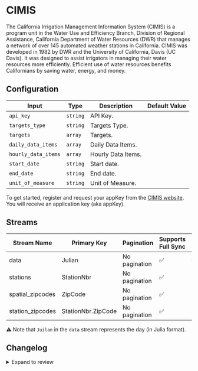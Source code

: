 # CIMIS
The California Irrigation Management Information System (CIMIS) is a program unit in the Water Use and Efficiency Branch, Division of Regional Assistance, California Department of Water Resources (DWR) that manages a network of over 145 automated weather stations in California. CIMIS was developed in 1982 by DWR and the University of California, Davis (UC Davis). It was designed to assist irrigators in managing their water resources more efficiently. Efficient use of water resources benefits Californians by saving water, energy, and money.

## Configuration

| Input | Type | Description | Default Value |
|-------|------|-------------|---------------|
| `api_key` | `string` | API Key.  |  |
| `targets_type` | `string` | Targets Type.  |  |
| `targets` | `array` | Targets.  |  |
| `daily_data_items` | `array` | Daily Data Items.  |  |
| `hourly_data_items` | `array` | Hourly Data Items.  |  |
| `start_date` | `string` | Start date.  |  |
| `end_date` | `string` | End date.  |  |
| `unit_of_measure` | `string` | Unit of Measure.  |  |

To get started, register and request your appKey from the [CIMIS website](https://wwwcimis.water.ca.gov/). You will receive an application key (aka appKey).

## Streams
| Stream Name | Primary Key | Pagination | Supports Full Sync | Supports Incremental |
|-------------|-------------|------------|---------------------|----------------------|
| data | Julian | No pagination | ✅ |  ✅  |
| stations | StationNbr | No pagination | ✅ |  ❌  |
| spatial_zipcodes | ZipCode | No pagination | ✅ |  ❌  |
| station_zipcodes | StationNbr.ZipCode | No pagination | ✅ |  ❌  |

⚠️ Note that `Juilan` in the `data` stream represents the day (in Julia format).

## Changelog

<details>
  <summary>Expand to review</summary>

| Version | Date | Pull Request | Subject |
|---------|------|--------------|---------|
| 0.0.35 | 2025-08-09 | [64774](https://github.com/airbytehq/airbyte/pull/64774) | Update dependencies |
| 0.0.34 | 2025-08-02 | [64353](https://github.com/airbytehq/airbyte/pull/64353) | Update dependencies |
| 0.0.33 | 2025-07-26 | [64010](https://github.com/airbytehq/airbyte/pull/64010) | Update dependencies |
| 0.0.32 | 2025-07-19 | [63594](https://github.com/airbytehq/airbyte/pull/63594) | Update dependencies |
| 0.0.31 | 2025-07-12 | [63004](https://github.com/airbytehq/airbyte/pull/63004) | Update dependencies |
| 0.0.30 | 2025-07-05 | [62774](https://github.com/airbytehq/airbyte/pull/62774) | Update dependencies |
| 0.0.29 | 2025-06-28 | [62421](https://github.com/airbytehq/airbyte/pull/62421) | Update dependencies |
| 0.0.28 | 2025-06-22 | [62004](https://github.com/airbytehq/airbyte/pull/62004) | Update dependencies |
| 0.0.27 | 2025-06-14 | [61200](https://github.com/airbytehq/airbyte/pull/61200) | Update dependencies |
| 0.0.26 | 2025-05-24 | [60357](https://github.com/airbytehq/airbyte/pull/60357) | Update dependencies |
| 0.0.25 | 2025-05-10 | [60044](https://github.com/airbytehq/airbyte/pull/60044) | Update dependencies |
| 0.0.24 | 2025-05-03 | [59427](https://github.com/airbytehq/airbyte/pull/59427) | Update dependencies |
| 0.0.23 | 2025-04-26 | [58898](https://github.com/airbytehq/airbyte/pull/58898) | Update dependencies |
| 0.0.22 | 2025-04-19 | [58348](https://github.com/airbytehq/airbyte/pull/58348) | Update dependencies |
| 0.0.21 | 2025-04-12 | [57764](https://github.com/airbytehq/airbyte/pull/57764) | Update dependencies |
| 0.0.20 | 2025-04-05 | [57172](https://github.com/airbytehq/airbyte/pull/57172) | Update dependencies |
| 0.0.19 | 2025-03-29 | [56611](https://github.com/airbytehq/airbyte/pull/56611) | Update dependencies |
| 0.0.18 | 2025-03-22 | [56103](https://github.com/airbytehq/airbyte/pull/56103) | Update dependencies |
| 0.0.17 | 2025-03-08 | [55370](https://github.com/airbytehq/airbyte/pull/55370) | Update dependencies |
| 0.0.16 | 2025-03-01 | [54876](https://github.com/airbytehq/airbyte/pull/54876) | Update dependencies |
| 0.0.15 | 2025-02-22 | [54263](https://github.com/airbytehq/airbyte/pull/54263) | Update dependencies |
| 0.0.14 | 2025-02-15 | [53908](https://github.com/airbytehq/airbyte/pull/53908) | Update dependencies |
| 0.0.13 | 2025-02-08 | [53437](https://github.com/airbytehq/airbyte/pull/53437) | Update dependencies |
| 0.0.12 | 2025-02-01 | [52947](https://github.com/airbytehq/airbyte/pull/52947) | Update dependencies |
| 0.0.11 | 2025-01-25 | [52158](https://github.com/airbytehq/airbyte/pull/52158) | Update dependencies |
| 0.0.10 | 2025-01-18 | [51713](https://github.com/airbytehq/airbyte/pull/51713) | Update dependencies |
| 0.0.9 | 2025-01-11 | [51236](https://github.com/airbytehq/airbyte/pull/51236) | Update dependencies |
| 0.0.8 | 2024-12-28 | [50453](https://github.com/airbytehq/airbyte/pull/50453) | Update dependencies |
| 0.0.7 | 2024-12-21 | [50154](https://github.com/airbytehq/airbyte/pull/50154) | Update dependencies |
| 0.0.6 | 2024-12-14 | [49565](https://github.com/airbytehq/airbyte/pull/49565) | Update dependencies |
| 0.0.5 | 2024-12-12 | [49281](https://github.com/airbytehq/airbyte/pull/49281) | Update dependencies |
| 0.0.4 | 2024-12-11 | [49024](https://github.com/airbytehq/airbyte/pull/49024) | Starting with this version, the Docker image is now rootless. Please note that this and future versions will not be compatible with Airbyte versions earlier than 0.64 |
| 0.0.3 | 2024-11-04 | [48156](https://github.com/airbytehq/airbyte/pull/48156) | Update dependencies |
| 0.0.2 | 2024-10-28 | [47556](https://github.com/airbytehq/airbyte/pull/47556) | Update dependencies |
| 0.0.1 | 2024-09-18 | | Initial release by [@topefolorunso](https://github.com/topefolorunso) via Connector Builder |

</details>

